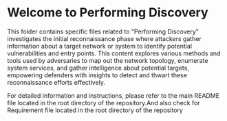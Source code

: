 # Welcome to Performing Discovery

This folder contains specific files related to "Performing Discovery" investigates the initial reconnaissance phase where attackers gather information about a target network or system to identify potential vulnerabilities and entry points. This content explores various methods and tools used by adversaries to map out the network topology, enumerate system services, and gather intelligence about potential targets, empowering defenders with insights to detect and thwart these reconnaissance efforts effectively.

For detailed information and instructions, please refer to the main README file located in the root directory of the repository.And also check for Requirement file located in the root directory of the repository
